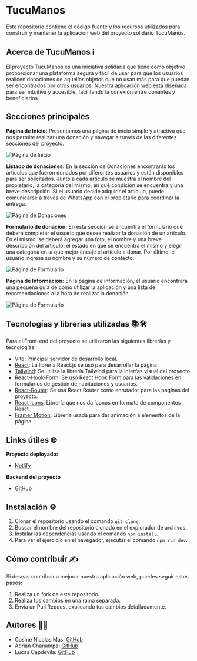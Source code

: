 # TucuManos
Este repositorio contiene el código fuente y los recursos utilizados para construir y mantener la aplicación web del proyecto solidario TucuManos.

## Acerca de TucuManos ℹ️
El proyecto TucuManos es una iniciativa solidaria que tiene como objetivo proporcionar una plataforma segura y fácil de usar para que los usuarios realicen donaciones de aquellos objetos que no usan más para que puedan ser encontrados por otros usuarios. Nuestra aplicación web está diseñada para ser intuitiva y accesible, facilitando la conexión entre donantes y beneficiarios.

## Secciones principales
**Página de Inicio:**
Presentamos una página de inicio simple y atractiva que nos permite realizar una donación y navegar a través de las diferentes secciones del proyecto.

![Página de Inicio](https://github.com/CosmeNicolas/proyecto-caridad/assets/93661757/030ddf92-86c6-4021-a9b4-d6aac6fd8190)

**Listado de donaciones:**
En la sección de Donaciones encontrarás los artículos que fueron donados por diferentes usuarios y están disponibles para ser solicitados. Junto a cada artículo se muestra el nombre del propietario, la categoría del mismo, en qué condición se encuentra y una breve descripción. Si el usuario decide adquirir el artículo, puede comunicarse a través de WhatsApp con el propietario para coordinar la entrega.

![Página de Donaciones](https://github.com/CosmeNicolas/proyecto-caridad/assets/93661757/92049c8b-1fba-4c4d-a5ff-c6c8424369c5)

**Formulario de donación:**
En esta sección se encuentra el formulario que deberá completar el usuario que desee realizar la donación de un artículo. En el mismo, se deberá agregar una foto, el nombre y una breve descripción del artículo, el estado en que se encuentra el mismo y elegir una categoría en la que mejor encaje el artículo a donar. Por último, el usuario ingresa su nombre y su número de contacto.

![Página de Formulario](https://github.com/CosmeNicolas/proyecto-caridad/assets/93661757/d20efe1d-2ec6-47d9-9534-029e40dee64e)


**Página de Información:**
En la página de información, el usuario encontrará una pequeña guía de como utilizar la aplicación y una lista de recomendaciones a la hora de realizar la donación.

![Página de Formulario](https://github.com/CosmeNicolas/proyecto-caridad/assets/93661757/c258973f-4fb2-456d-b300-67a808942241)

## Tecnologías y librerías utilizadas 📚🛠️

Para el Front-end del proyecto se utilizaron las siguientes librerías y tecnologías:
- [Vite](https://vitejs.dev/): Principal servidor de desarrollo local.
- [React](https://react.dev/): La librería React.js se usó para desarrollar la página
- [Tailwind](https://tailwindcss.com/): Se utiliza la librería Tailwind para la interfaz visual del proyecto.
- [React-Hook-Form](https://react-hook-form.com/): Se usó React Hook Form para las validaciones en formularios de gestión de habitaciones y usuarios.
- [React-Router](https://reactrouter.com/en/main): Se usa React Router como enrutador para las páginas del proyecto.
- [React Icons](https://react-icons.github.io/react-icons/): Librería que nos da íconos en formato de componentes React.
- [Framer Motion](https://www.framer.com/motion/): Librería usada para dar animación a elementos de la página.

##  Links útiles 🌐
**Proyecto deployado:**

- [Netlify](https://tucu-manos.netlify.app/)

**Backend del proyecto**
- [GitHub](https://github.com/CosmeNicolas/Proyecto-caridad-backEnd)

##  Instalación ⚙️
1. Clonar el repositorio usando el comando `git clone`.
2. Buscar el nombre del repositorio clonado en el explorador de archivos.
3. Instalar las dependencias usando el comando `npm install`.
4. Para ver el ejercicio en el navegador, ejecutar el comando `npm run dev`.

##  Cómo contribuir ✍️
Si deseas contribuir a mejorar nuestra aplicación web, puedes seguir estos pasos:
1. Realiza un fork de este repositorio.
2. Realiza tus cambios en una rama separada.
3. Envía un Pull Request explicando tus cambios detalladamente.



## Autores 👷‍♂️
- Cosme Nicolas Mas: [GitHub](https://github.com/CosmeNicolas) 
- Adrián Chanampa: [GitHub](https://github.com/AdrianKarma) 
- Lucas Capdevila: [GitHub](https://github.com/lucasecapdevila)
